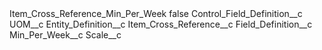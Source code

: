 <?xml version="1.0" encoding="UTF-8"?>
<CustomMetadata xmlns="http://soap.sforce.com/2006/04/metadata" xmlns:xsi="http://www.w3.org/2001/XMLSchema-instance" xmlns:xsd="http://www.w3.org/2001/XMLSchema">
    <label>Item_Cross_Reference_Min_Per_Week</label>
    <protected>false</protected>
    <values>
        <field>Control_Field_Definition__c</field>
        <value xsi:type="xsd:string">UOM__c</value>
    </values>
    <values>
        <field>Entity_Definition__c</field>
        <value xsi:type="xsd:string">Item_Cross_Reference__c</value>
    </values>
    <values>
        <field>Field_Definition__c</field>
        <value xsi:type="xsd:string">Min_Per_Week__c</value>
    </values>
    <values>
        <field>Scale__c</field>
        <value xsi:nil="true"/>
    </values>
</CustomMetadata>
